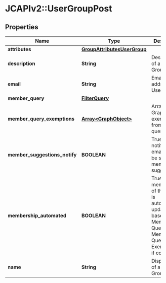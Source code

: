 # JCAPIv2::UserGroupPost

## Properties
Name | Type | Description | Notes
------------ | ------------- | ------------- | -------------
**attributes** | [**GroupAttributesUserGroup**](GroupAttributesUserGroup.md) |  | [optional] 
**description** | **String** | Description of a User Group | [optional] 
**email** | **String** | Email address of a User Group | [optional] 
**member_query** | [**FilterQuery**](FilterQuery.md) |  | [optional] 
**member_query_exemptions** | [**Array&lt;GraphObject&gt;**](GraphObject.md) | Array of GraphObjects exempted from the query | [optional] 
**member_suggestions_notify** | **BOOLEAN** | True if notification emails are to be sent for membership suggestions. | [optional] 
**membership_automated** | **BOOLEAN** | True if membership of this group is automatically updated based on the Member Query and Member Query Exemptions, if configured | [optional] 
**name** | **String** | Display name of a User Group. | 

